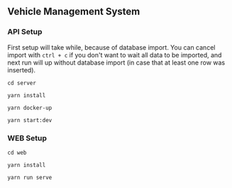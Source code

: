 ## Vehicle Management System

### API Setup
First setup will take while, because of database import.
You can cancel import with ``ctrl + c`` if you don't want to wait all data to be imported, 
and next run will up without database import (in case that at least one row was inserted).

```
cd server

yarn install

yarn docker-up

yarn start:dev
```

### WEB Setup
```
cd web

yarn install

yarn run serve
```
